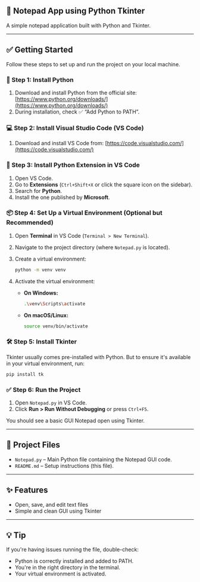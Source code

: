 ## 📝 Notepad App using Python Tkinter

A simple notepad application built with Python and Tkinter.

---

## ✅ Getting Started

Follow these steps to set up and run the project on your local machine.

### 🔧 Step 1: Install Python

1. Download and install Python from the official site: [https://www.python.org/downloads/](https://www.python.org/downloads/)
2. During installation, check ✅ “Add Python to PATH”.

### 💻 Step 2: Install Visual Studio Code (VS Code)

1. Download and install VS Code from: [https://code.visualstudio.com/](https://code.visualstudio.com/)

### 🔌 Step 3: Install Python Extension in VS Code

1. Open VS Code.
2. Go to **Extensions** (`Ctrl+Shift+X` or click the square icon on the sidebar).
3. Search for **Python**.
4. Install the one published by **Microsoft**.

### 📦 Step 4: Set Up a Virtual Environment (Optional but Recommended)

1. Open **Terminal** in VS Code (`Terminal > New Terminal`).
2. Navigate to the project directory (where `Notepad.py` is located).
3. Create a virtual environment:
   ```bash
   python -m venv venv
   ```
4. Activate the virtual environment:

   - **On Windows:**
     ```bash
     .\venv\Scripts\activate
     ```
   - **On macOS/Linux:**
     ```bash
     source venv/bin/activate
     ```

### 🛠️ Step 5: Install Tkinter

Tkinter usually comes pre-installed with Python. But to ensure it's available in your virtual environment, run:

```bash
pip install tk
```

### ✅ Step 6: Run the Project

1. Open `Notepad.py` in VS Code.
2. Click **Run > Run Without Debugging** or press `Ctrl+F5`.

You should see a basic GUI Notepad open using Tkinter.

---

## 📂 Project Files

- `Notepad.py` – Main Python file containing the Notepad GUI code.
- `README.md` – Setup instructions (this file).

---

## ✨ Features

- Open, save, and edit text files
- Simple and clean GUI using Tkinter

---

## 💡 Tip

If you're having issues running the file, double-check:
- Python is correctly installed and added to PATH.
- You're in the right directory in the terminal.
- Your virtual environment is activated.
